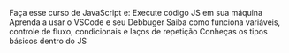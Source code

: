 Faça esse curso de JavaScript e:
Execute código JS em sua máquina
Aprenda a usar o VSCode e seu Debbuger
Saiba como funciona variáveis, controle de fluxo, condicionais e laços de repetição
Conheças os tipos básicos dentro do JS